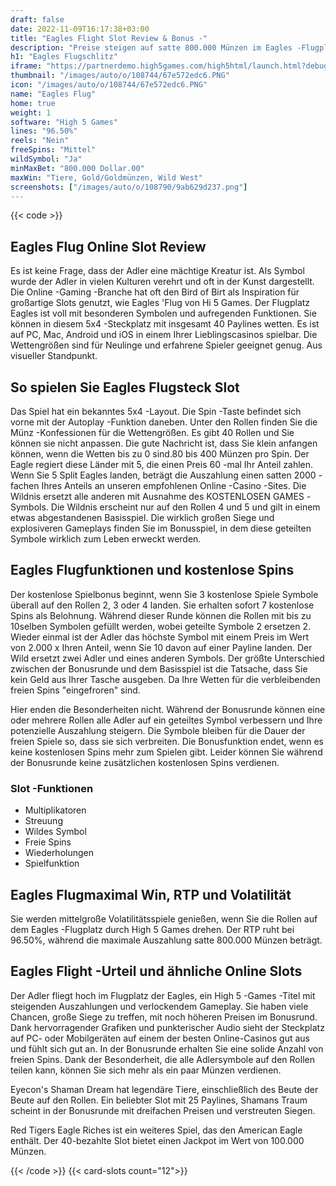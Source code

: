 ```yaml
---
draft: false
date: 2022-11-09T16:17:38+03:00
title: "Eagles Flight Slot Review & Bonus -"
description: "Preise steigen auf satte 800.000 Münzen im Eagles -Flugplatz durch High 5 Games. Lesen Sie unsere Rezension für die Informationen, die Sie benötigen, um groß zu gewinnen! Beinhaltet Volatilität & RTP."
h1: "Eagles Flugschlitz"
iframe: "https://partnerdemo.high5games.com/high5html/launch.html?debug=true&slamEnabled=on&slamWaitTime=0&playMode=R&currencyCode=USD&languageCode=en&siteId=FlashLobby&engine=default&quality=HIGH&userId=tester43168933&gameID=1415"
thumbnail: "/images/auto/o/108744/67e572edc6.PNG"
icon: "/images/auto/o/108744/67e572edc6.PNG"
name: "Eagles Flug"
home: true
weight: 1
software: "High 5 Games"
lines: "96.50%"
reels: "Nein"
freeSpins: "Mittel"
wildSymbol: "Ja"
minMaxBet: "800.000 Dollar.00"
maxWin: "Tiere, Gold/Goldmünzen, Wild West"
screenshots: ["/images/auto/o/108790/9ab629d237.png"]
---
```


{{< code >}}<h2>Eagles Flug Online Slot Review</h2><p>Es ist keine Frage, dass der Adler eine mächtige Kreatur ist. Als Symbol wurde der Adler in vielen Kulturen verehrt und oft in der Kunst dargestellt. Die Online -Gaming -Branche hat oft den Bird of Birt als Inspiration für großartige Slots genutzt, wie Eagles 'Flug von Hi 5 Games.
Der Flugplatz Eagles ist voll mit besonderen Symbolen und aufregenden Funktionen. Sie können in diesem 5x4 -Steckplatz mit insgesamt 40 Paylines wetten. Es ist auf PC, Mac, Android und iOS in einem Ihrer Lieblingscasinos spielbar. Die Wettengrößen sind für Neulinge und erfahrene Spieler geeignet genug. Aus visueller Standpunkt.</p><h2>So spielen Sie Eagles Flugsteck Slot</h2><p>Das Spiel hat ein bekanntes 5x4 -Layout. Die Spin -Taste befindet sich vorne mit der Autoplay -Funktion daneben. Unter den Rollen finden Sie die Münz -Konfessionen für die Wettengrößen. Es gibt 40 Rollen und Sie können sie nicht anpassen. Die gute Nachricht ist, dass Sie klein anfangen können, wenn die Wetten bis zu 0 sind.80 bis 400 Münzen pro Spin. Der Eagle regiert diese Länder mit 5, die einen Preis 60 -mal Ihr Anteil zahlen. Wenn Sie 5 Split Eagles landen, beträgt die Auszahlung einen satten 2000 -fachen Ihres Anteils an unseren empfohlenen Online -Casino -Sites. Die Wildnis ersetzt alle anderen mit Ausnahme des KOSTENLOSEN GAMES -Symbols. Die Wildnis erscheint nur auf den Rollen 4 und 5 und gilt in einem etwas abgestandenen Basisspiel. Die wirklich großen Siege und explosiveren Gameplays finden Sie im Bonusspiel, in dem diese geteilten Symbole wirklich zum Leben erweckt werden.</p><h2>Eagles Flugfunktionen und kostenlose Spins</h2><p>Der kostenlose Spielbonus beginnt, wenn Sie 3 kostenlose Spiele Symbole überall auf den Rollen 2, 3 oder 4 landen.  Sie erhalten sofort 7 kostenlose Spins als Belohnung. Während dieser Runde können die Rollen mit bis zu 10selben Symbolen gefüllt werden, wobei geteilte Symbole 2 ersetzen 2. Wieder einmal ist der Adler das höchste Symbol mit einem Preis im Wert von 2.000 x Ihren Anteil, wenn Sie 10 davon auf einer Payline landen. Der Wild ersetzt zwei Adler und eines anderen Symbols. Der größte Unterschied zwischen der Bonusrunde und dem Basisspiel ist die Tatsache, dass Sie kein Geld aus Ihrer Tasche ausgeben. Da Ihre Wetten für die verbleibenden freien Spins "eingefroren" sind.</p><p>Hier enden die Besonderheiten nicht. Während der Bonusrunde können eine oder mehrere Rollen alle Adler auf ein geteiltes Symbol verbessern und Ihre potenzielle Auszahlung steigern. Die Symbole bleiben für die Dauer der freien Spiele so, dass sie sich verbreiten. Die Bonusfunktion endet, wenn es keine kostenlosen Spins mehr zum Spielen gibt. Leider können Sie während der Bonusrunde keine zusätzlichen kostenlosen Spins verdienen.</p><h3>
Slot -Funktionen</h3><ul>
<li></span>
Multiplikatoren</li>
<li></span>
Streuung</li>
<li></span>
Wildes Symbol</li>
<li></span>
Freie Spins</li>
<li></span>
Wiederholungen</li>
<li></span>
Spielfunktion</li></ul><h2>Eagles Flugmaximal Win, RTP und Volatilität</h2><p>Sie werden mittelgroße Volatilitätsspiele genießen, wenn Sie die Rollen auf dem Eagles -Flugplatz durch High 5 Games drehen. Der RTP ruht bei 96.50%, während die maximale Auszahlung satte 800.000 Münzen beträgt.</p><h2>Eagles Flight -Urteil und ähnliche Online Slots</h2><p>Der Adler fliegt hoch im Flugplatz der Eagles, ein High 5 -Games -Titel mit steigenden Auszahlungen und verlockendem Gameplay. Sie haben viele Chancen, große Siege zu treffen, mit noch höheren Preisen im Bonusrund. Dank hervorragender Grafiken und punkterischer Audio sieht der Steckplatz auf PC- oder Mobilgeräten auf einem der besten Online-Casinos gut aus und fühlt sich gut an. In der Bonusrunde erhalten Sie eine solide Anzahl von freien Spins. Dank der Besonderheit, die alle Adlersymbole auf den Rollen teilen kann, können Sie sich mehr als ein paar Münzen verdienen.</p><p>Eyecon's Shaman Dream hat legendäre Tiere, einschließlich des Beute der Beute auf den Rollen. Ein beliebter Slot mit 25 Paylines, Shamans Traum scheint in der Bonusrunde mit dreifachen Preisen und verstreuten Siegen.</p><p>Red Tigers Eagle Riches ist ein weiteres Spiel, das den American Eagle enthält. Der 40-bezahlte Slot bietet einen Jackpot im Wert von 100.000 Münzen.</p>{{< /code >}}
{{< card-slots count="12">}}